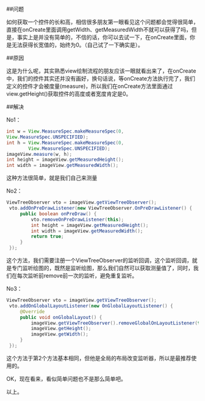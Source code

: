 ##问题

如何获取一个控件的长和高，相信很多朋友第一眼看见这个问题都会觉得很简单，直接在onCreate里面调用getWidth、getMeasuredWidth不就可以获得了吗，但是，事实上是并没有简单的，不信的话，你可以去试一下，在onCreate里面，你是无法获得长宽值的，始终为0。（自己试了一下确实是）。

##原因

这是为什么呢，其实熟悉view绘制流程的朋友应该一眼就看出来了，在onCreate中，我们的控件其实还并没有画好，换句话说，等onCreate方法执行完了，我们定义的控件才会被度量(measure)，所以我们在onCreate方法里面通过view.getHeight()获取控件的高度或者宽度肯定是0。

##解决

No1：

```java
int w = View.MeasureSpec.makeMeasureSpec(0,
View.MeasureSpec.UNSPECIFIED);
int h = View.MeasureSpec.makeMeasureSpec(0,
        View.MeasureSpec.UNSPECIFIED);
imageView.measure(w, h);
int height = imageView.getMeasuredHeight();
int width = imageView.getMeasuredWidth();
```

这种方法很简单，就是我们自己来测量



No2：

```java
ViewTreeObserver vto = imageView.getViewTreeObserver();
 vto.addOnPreDrawListener(new ViewTreeObserver.OnPreDrawListener() {
     public boolean onPreDraw() {
         vto.removeOnPreDrawListener(this);
         int height = imageView.getMeasuredHeight();
         int width = imageView.getMeasuredWidth();
         return true;
     }
 });
```


这个方法，我们需要注册一个ViewTreeObserver的监听回调，这个监听回调，就是专门监听绘图的，既然是监听绘图，那么我们自然可以获取测量值了，同时，我们在每次监听前remove前一次的监听，避免重复监听。


No3：

```java
ViewTreeObserver vto = imageView.getViewTreeObserver();  
 vto.addOnGlobalLayoutListener(new OnGlobalLayoutListener() {
     @Override  
     public void onGlobalLayout() {
         imageView.getViewTreeObserver().removeGlobalOnLayoutListener(this);
         imageView.getHeight();
         imageView.getWidth();
     }  
 });
```

这个方法于第2个方法基本相同，但他是全局的布局改变监听器，所以是最推荐使用的。

OK，现在看来，看似简单问题也不是那么简单吧。

以上。
